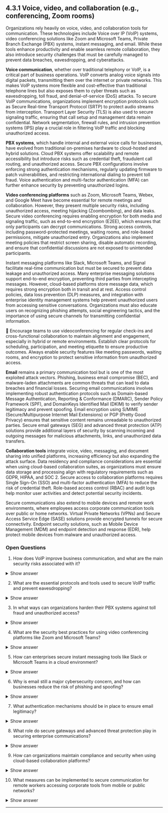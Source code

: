 ## 4.3.1 Voice, video, and collaboration (e.g., conferencing, Zoom rooms) ##

Organizations rely heavily on voice, video, and collaboration tools for communication. These technologies include Voice over IP (VoIP) systems, video conferencing solutions like Zoom and Microsoft Teams, Private Branch Exchange (PBX) systems, instant messaging, and email. While these tools enhance productivity and enable seamless remote collaboration, they also introduce security challenges that must be carefully managed to prevent data breaches, eavesdropping, and cyberattacks.

**Voice communication**, whether over traditional telephony or VoIP, is a critical part of business operations. VoIP converts analog voice signals into digital packets, transmitting them over the internet or private networks. This makes VoIP systems more flexible and cost-effective than traditional telephone lines but also exposes them to cyber threats such as eavesdropping, toll fraud, and denial-of-service (DoS) attacks. To secure VoIP communications, organizations implement encryption protocols such as Secure Real-time Transport Protocol (SRTP) to protect audio streams from interception. Transport Layer Security (TLS) is also used to secure signaling traffic, ensuring that call setup and management data remain confidential. Network segmentation, firewall rules, and intrusion prevention systems (IPS) play a crucial role in filtering VoIP traffic and blocking unauthorized access.

**PBX systems**, which handle internal and external voice calls for businesses, have evolved from traditional on-premises hardware to cloud-hosted and hybrid solutions. Cloud PBX systems offer scalability and remote accessibility but introduce risks such as credential theft, fraudulent call routing, and unauthorized access. Secure PBX configurations involve enforcing strong authentication mechanisms, regularly updating firmware to patch vulnerabilities, and restricting international dialing to prevent toll fraud. Voice authentication and multi-factor authentication (MFA) can further enhance security by preventing unauthorized logins.

**Video conferencing platforms** such as Zoom, Microsoft Teams, Webex, and Google Meet have become essential for remote meetings and collaboration. However, they present multiple security risks, including unauthorized access, meeting hijacking (Zoombombing), and data leaks. Secure video conferencing requires enabling encryption for both media and signaling traffic, such as end-to-end encryption (E2EE), which ensures that only participants can decrypt communications. Strong access controls, including password-protected meetings, waiting rooms, and role-based permissions, mitigate unauthorized entry. Organizations also implement meeting policies that restrict screen sharing, disable automatic recording, and ensure that confidential discussions are not exposed to unintended participants.

Instant messaging platforms like Slack, Microsoft Teams, and Signal facilitate real-time communication but must be secured to prevent data leakage and unauthorized access. Many enterprise messaging solutions support end-to-end encryption, preventing third parties from intercepting messages. However, cloud-based platforms store message data, which requires strong encryption both in transit and at rest. Access control policies, data loss prevention (DLP) measures, and integration with enterprise identity management systems help prevent unauthorized users from accessing sensitive conversations. Organizations must also educate users on recognizing phishing attempts, social engineering tactics, and the importance of using secure channels for transmitting confidential information.

:necktie: Encourage teams to use videoconferencing for regular check-ins and cross-functional collaboration to maintain alignment and engagement, especially in hybrid or remote environments. Establish clear protocols for scheduling, participation, and meeting etiquette to ensure productive outcomes. Always enable security features like meeting passwords, waiting rooms, and encryption to protect sensitive information from unauthorized access.

**Email** remains a primary communication tool but is one of the most exploited attack vectors. Phishing, business email compromise (BEC), and malware-laden attachments are common threats that can lead to data breaches and financial losses. Securing email communications involves implementing robust authentication protocols such as Domain-based Message Authentication, Reporting & Conformance (DMARC), Sender Policy Framework (SPF), and DomainKeys Identified Mail (DKIM) to verify sender legitimacy and prevent spoofing. Email encryption using S/MIME (Secure/Multipurpose Internet Mail Extensions) or PGP (Pretty Good Privacy) ensures that sensitive content remains unreadable to unauthorized parties. Secure email gateways (SEG) and advanced threat protection (ATP) solutions provide additional layers of security by scanning incoming and outgoing messages for malicious attachments, links, and unauthorized data transfers.

**Collaboration tools** integrate voice, video, messaging, and document sharing into unified platforms, increasing efficiency but also expanding the attack surface. Data residency and compliance considerations are essential when using cloud-based collaboration suites, as organizations must ensure data storage and processing align with regulatory requirements such as GDPR, HIPAA, and SOC 2. Secure access to collaboration platforms requires Single Sign-On (SSO) and multi-factor authentication (MFA) to reduce the risk of credential theft. Role-based access control (RBAC) and audit logs help monitor user activities and detect potential security incidents.

Secure communications also extend to mobile devices and remote work environments, where employees access corporate communication tools over public or home networks. Virtual Private Networks (VPNs) and Secure Access Service Edge (SASE) solutions provide encrypted tunnels for secure connectivity. Endpoint security solutions, such as Mobile Device Management (MDM) and endpoint detection and response (EDR), help protect mobile devices from malware and unauthorized access.

### Open Questions ###

1. How does VoIP improve business communication, and what are the main security risks associated with it?
<details>
  <summary>Show answer</summary>
VoIP improves communication by offering flexibility and cost savings through digital transmission, but it is vulnerable to threats like eavesdropping, denial-of-service (DoS), and toll fraud. Without encryption and secure configuration, VoIP systems can be exploited by attackers.</details>

2. What are the essential protocols and tools used to secure VoIP traffic and prevent eavesdropping?
<details>
  <summary>Show answer</summary>
Securing VoIP traffic involves using SRTP for encrypting audio streams and TLS for protecting signaling data. These protocols prevent attackers from intercepting or manipulating voice communications and call metadata.</details>

3. In what ways can organizations harden their PBX systems against toll fraud and unauthorized access?
<details>
  <summary>Show answer</summary>
To secure PBX systems, businesses should enforce strong password policies, disable unnecessary services, and limit international calling. Regular firmware updates and multi-factor authentication (MFA) reduce the attack surface and prevent unauthorized logins.</details>

4. What are the security best practices for using video conferencing platforms like Zoom and Microsoft Teams?
<details>
  <summary>Show answer</summary>
Video conferencing security should include enabling end-to-end encryption, using meeting passwords, activating waiting rooms, and restricting screen sharing. These measures prevent hijacking and ensure only intended participants join meetings.</details>

5. How can enterprises secure instant messaging tools like Slack or Microsoft Teams in a cloud environment?
<details>
  <summary>Show answer</summary>
Securing instant messaging tools requires end-to-end encryption, strong access controls, and DLP integration. Enterprises should also monitor usage with audit logs and train users to detect phishing attempts or social engineering.</details>

6. Why is email still a major cybersecurity concern, and how can businesses reduce the risk of phishing and spoofing?
<details>
  <summary>Show answer</summary>
Email remains a key threat vector because it's widely used and easily exploited via phishing or BEC attacks. Hackers often use spoofed sender identities and malicious attachments to compromise systems.
</details>

7. What authentication mechanisms should be in place to ensure email legitimacy?
<details>
  <summary>Show answer</summary>
Email authentication with SPF, DKIM, and DMARC ensures that only legitimate servers can send emails on behalf of a domain. These protocols help prevent spoofing and reinforce email integrity.
</details>

8. What role do secure gateways and advanced threat protection play in securing enterprise communications?
<details>
  <summary>Show answer</summary>
Secure Email Gateways (SEGs) and Advanced Threat Protection (ATP) solutions filter out malicious attachments, suspicious URLs, and data exfiltration attempts. They provide real-time scanning and threat intelligence to block evolving email-based threats.
</details>

9. How can organizations maintain compliance and security when using cloud-based collaboration platforms?
<details>
  <summary>Show answer</summary>
Cloud-based collaboration platforms must comply with data residency laws like GDPR or HIPAA. Organizations should implement SSO, MFA, and role-based access controls to limit exposure and maintain compliance.
</details>

10. What measures can be implemented to secure communication for remote workers accessing corporate tools from mobile or public networks?
<details>
  <summary>Show answer</summary>
For secure remote communication, VPNs and SASE provide encrypted access, while endpoint solutions like MDM and EDR protect devices from malware. These tools ensure corporate data stays secure, even over untrusted networks.
</details>

---
